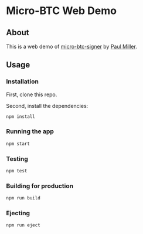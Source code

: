 # Micro-BTC Web Demo

## About

This is a web demo of [micro-btc-signer](https://github.com/paulmillr/micro-btc-signer) by [Paul Miller](https://github.com/paulmillr).

## Usage

### Installation

First, clone this repo.

Second, install the dependencies:

```bash
npm install
```

### Running the app

```bash
npm start
```

### Testing

```bash
npm test
```

### Building for production

```bash
npm run build
```

### Ejecting

```bash
npm run eject
```
